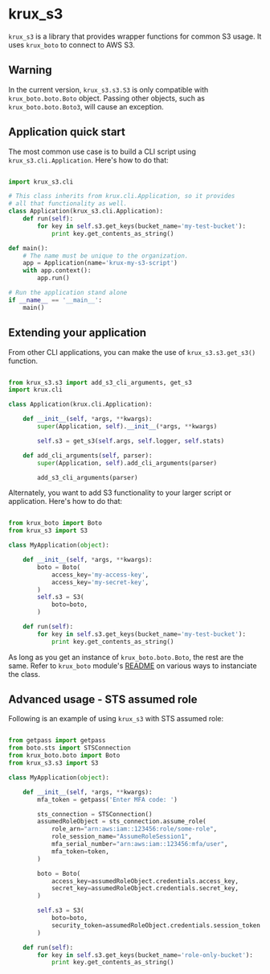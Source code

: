 # krux_s3

`krux_s3` is a library that provides wrapper functions for common S3 usage. It uses `krux_boto` to connect to AWS S3.

## Warning

In the current version, `krux_s3.s3.S3` is only compatible with `krux_boto.boto.Boto` object. Passing other objects, such as `krux_boto.boto.Boto3`, will cause an exception.

## Application quick start

The most common use case is to build a CLI script using `krux_s3.cli.Application`.
Here's how to do that:

```python

import krux_s3.cli

# This class inherits from krux.cli.Application, so it provides
# all that functionality as well.
class Application(krux_s3.cli.Application):
    def run(self):
        for key in self.s3.get_keys(bucket_name='my-test-bucket'):
            print key.get_contents_as_string()

def main():
    # The name must be unique to the organization.
    app = Application(name='krux-my-s3-script')
    with app.context():
        app.run()

# Run the application stand alone
if __name__ == '__main__':
    main()

```

## Extending your application

From other CLI applications, you can make the use of `krux_s3.s3.get_s3()` function.

```python

from krux_s3.s3 import add_s3_cli_arguments, get_s3
import krux.cli

class Application(krux.cli.Application):

    def __init__(self, *args, **kwargs):
        super(Application, self).__init__(*args, **kwargs)

        self.s3 = get_s3(self.args, self.logger, self.stats)

    def add_cli_arguments(self, parser):
        super(Application, self).add_cli_arguments(parser)

        add_s3_cli_arguments(parser)

```

Alternately, you want to add S3 functionality to your larger script or application.
Here's how to do that:

```python

from krux_boto import Boto
from krux_s3 import S3

class MyApplication(object):

    def __init__(self, *args, **kwargs):
        boto = Boto(
            access_key='my-access-key',
            access_key='my-secret-key',
        )
        self.s3 = S3(
            boto=boto,
        )

    def run(self):
        for key in self.s3.get_keys(bucket_name='my-test-bucket'):
            print key.get_contents_as_string()

```

As long as you get an instance of `krux_boto.boto.Boto`, the rest are the same. Refer to `krux_boto` module's [README](https://github.com/krux/python-krux-boto/blob/master/README.md) on various ways to instanciate the class.

## Advanced usage - STS assumed role

Following is an example of using `krux_s3` with STS assumed role:

```python

from getpass import getpass
from boto.sts import STSConnection
from krux_boto.boto import Boto
from krux_s3.s3 import S3

class MyApplication(object):

    def __init__(self, *args, **kwargs):
        mfa_token = getpass('Enter MFA code: ')

        sts_connection = STSConnection()
        assumedRoleObject = sts_connection.assume_role(
            role_arn="arn:aws:iam::123456:role/some-role",
            role_session_name="AssumeRoleSession1",
            mfa_serial_number="arn:aws:iam::123456:mfa/user",
            mfa_token=token,
        )

        boto = Boto(
            access_key=assumedRoleObject.credentials.access_key,
            secret_key=assumedRoleObject.credentials.secret_key,
        )

        self.s3 = S3(
            boto=boto,
            security_token=assumedRoleObject.credentials.session_token
        )

    def run(self):
        for key in self.s3.get_keys(bucket_name='role-only-bucket'):
            print key.get_contents_as_string()
```
